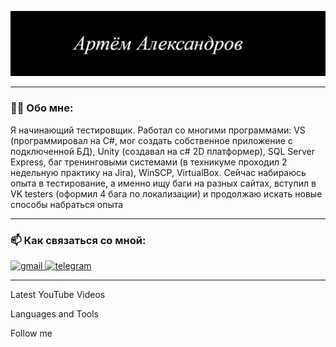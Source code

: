 [![Header](https://github.com/trayn95/trayn95/blob/main/Asset/Header.png)](https://github.com/trayn95)


---

### 👨‍💻 Обо мне:

Я начинающий тестировщик. Работал со многими программами: VS (программировал на C#, мог создать собственное приложение с подключенной БД), Unity (создавал на c# 2D платформер), SQL Server Express, баг тренинговыми системами (в техникуме проходил 2 недельную практику на Jira), WinSCP, VirtualBox. Сейчас набираюсь опыта в тестирование, а именно ищу баги на разных сайтах, вступил в VK testers (оформил 4 бага по локализации) и продолжаю искать новые способы набраться опыта

---

### 📫 Как связаться со мной: 

  <div id="badges">
    <a href="mailto:trayn352@gmail.com" target="_blank">
      <img src="https://cdn-icons-png.flaticon.com/512/732/732200.png" width="40" height="40" alt="gmail" />
    </a>
    <a href="https://t.me/trayn95" target="_blank">
      <img src="https://cdn-icons-png.flaticon.com/512/2111/2111646.png" width="40" height="40" alt="telegram" />
</a>
  </div>

---


Latest YouTube Videos

Languages and Tools

Follow me

